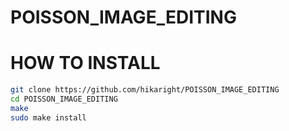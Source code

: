 # POISSON_IMAGE_EDITING

# HOW TO INSTALL

```bash
git clone https://github.com/hikaright/POISSON_IMAGE_EDITING
cd POISSON_IMAGE_EDITING
make
sudo make install
```
